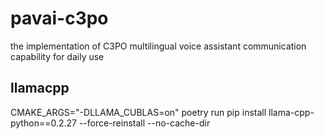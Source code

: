 # pavai-c3po
the implementation of C3PO multilingual voice assistant communication capability for daily use


## llamacpp
CMAKE_ARGS="-DLLAMA_CUBLAS=on" poetry run pip install llama-cpp-python==0.2.27 --force-reinstall --no-cache-dir
